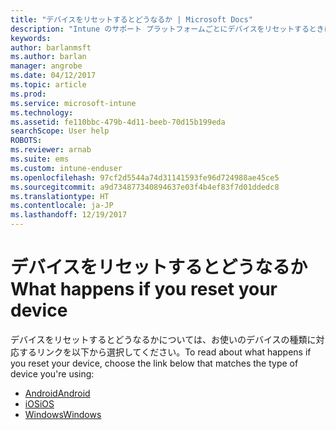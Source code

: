 ```yaml
---
title: "デバイスをリセットするとどうなるか | Microsoft Docs"
description: "Intune のサポート プラットフォームごとにデバイスをリセットするときにどうなるかについて説明します。"
keywords: 
author: barlanmsft
ms.author: barlan
manager: angrobe
ms.date: 04/12/2017
ms.topic: article
ms.prod: 
ms.service: microsoft-intune
ms.technology: 
ms.assetid: fe110bbc-479b-4d11-beeb-70d15b199eda
searchScope: User help
ROBOTS: 
ms.reviewer: arnab
ms.suite: ems
ms.custom: intune-enduser
ms.openlocfilehash: 97cf2d5544a74d31141593fe96d724988ae45ce5
ms.sourcegitcommit: a9d734877340894637e03f4b4ef83f7d01ddedc8
ms.translationtype: HT
ms.contentlocale: ja-JP
ms.lasthandoff: 12/19/2017
---
```

# <a name="what-happens-if-you-reset-your-device"></a><span data-ttu-id="606df-104">デバイスをリセットするとどうなるか</span><span class="sxs-lookup"><span data-stu-id="606df-104">What happens if you reset your device</span></span>

<span data-ttu-id="606df-105">デバイスをリセットするとどうなるかについては、お使いのデバイスの種類に対応するリンクを以下から選択してください。</span><span class="sxs-lookup"><span data-stu-id="606df-105">To read about what happens if you reset your device, choose the link below that matches the type of device you're using:</span></span>

- [<span data-ttu-id="606df-106">Android</span><span class="sxs-lookup"><span data-stu-id="606df-106">Android</span></span>](what-happens-if-you-reset-your-device-using-the-company-portal-android.md)
- [<span data-ttu-id="606df-107">iOS</span><span class="sxs-lookup"><span data-stu-id="606df-107">iOS</span></span>](what-happens-if-you-reset-your-device-using-the-company-portal-ios.md)
- [<span data-ttu-id="606df-108">Windows</span><span class="sxs-lookup"><span data-stu-id="606df-108">Windows</span></span>](what-happens-if-you-reset-your-device-using-the-company-portal-windows.md)
